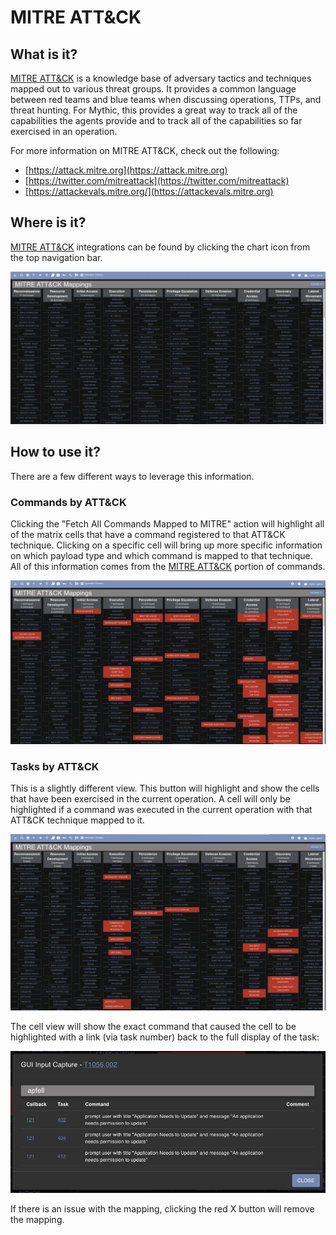 # MITRE ATT\&CK

## What is it?

[MITRE ATT\&CK](https://attack.mitre.org) is a knowledge base of adversary tactics and techniques mapped out to various threat groups. It provides a common language between red teams and blue teams when discussing operations, TTPs, and threat hunting. For Mythic, this provides a great way to track all of the capabilities the agents provide and to track all of the capabilities so far exercised in an operation.

For more information on MITRE ATT\&CK, check out the following:

* [https://attack.mitre.org](https://attack.mitre.org)
* [https://twitter.com/mitreattack](https://twitter.com/mitreattack)
* [https://attackevals.mitre.org/](https://attackevals.mitre.org)

## Where is it?

[MITRE ATT\&CK](https://attack.mitre.org) integrations can be found by clicking the chart icon from the top navigation bar.

![](<../.gitbook/assets/Screen Shot 2022-03-10 at 12.46.51 PM.png>)

## How to use it?

There are a few different ways to leverage this information.

### Commands by ATT\&CK

Clicking the "Fetch All Commands Mapped to MITRE" action will highlight all of the matrix cells that have a command registered to that ATT\&CK technique. Clicking on a specific cell will bring up more specific information on which payload type and which command is mapped to that technique. All of this information comes from the [MITRE ATT\&CK](../understanding-commands/mitre-att-and-ck.md) portion of commands.

![](<../.gitbook/assets/Screen Shot 2022-03-10 at 12.48.03 PM.png>)

### Tasks by ATT\&CK

This is a slightly different view. This button will highlight and show the cells that have been exercised in the current operation. A cell will only be highlighted if a command was executed in the current operation with that ATT\&CK technique mapped to it.&#x20;

![](<../.gitbook/assets/Screen Shot 2022-03-10 at 12.48.55 PM.png>)

The cell view will show the exact command that caused the cell to be highlighted with a link (via task number) back to the full display of the task:

![mappings for the current operation in ATT\&CK](<../.gitbook/assets/Screen Shot 2022-03-10 at 12.50.19 PM.png>)

If there is an issue with the mapping, clicking the red X button will remove the mapping.

